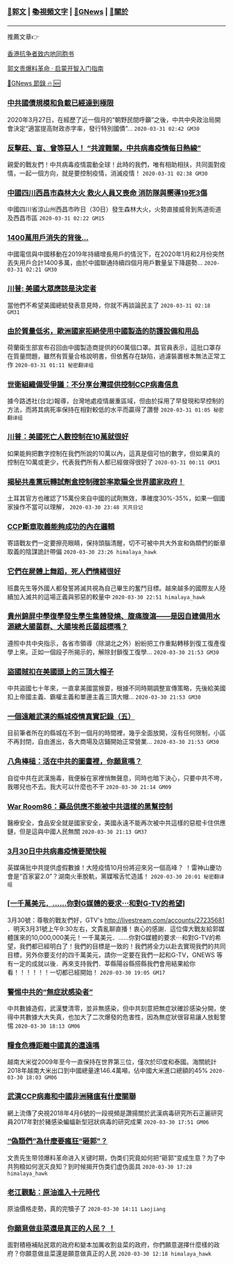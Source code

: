 ###  [:eagle:郭文](https://github.com/ourhimalayas/txt) | [:books:視頻文字](https://github.com/ourhimalayas/txt/blob/master/content/README.md) | [:newspaper:GNews](https://github.com/ourhimalayas/txt/blob/master/content/gnews/README.md) | [:pray:關於](https://github.com/ourhimalayas/home/tree/master/about)
---

推薦文章:point_right:

[香港抗争者致内地同胞书](https://github.com/ourhimalayas/news/blob/master/2019/08/a_letter_from_the_hong_kong_people.md)

[郭文贵爆料革命 · 启蒙开智入门指南](https://github.com/ourhimalayas/txt/issues/1)

[:newspaper:GNews 節錄 :fire: :new:](https://github.com/ourhimalayas/txt/blob/master/content/gnews/README.md) 



### [中共國債規模和負載已經達到極限](/content/gnews/1/README.md)

2020年3月27日，在經歷了近一個月的“朝野民間呼籲”之後，中共中央政治局開會決定“適當提高財政赤字率，發行特別國債”...  `2020-03-31 02:42 GM30`

### [反擊莊、盲、曾等惡人！ “共渡難關，中共病毒疫情每日熱線”](/content/gnews/2/README.md)

親愛的戰友們！中共病毒疫情震動全球！此時的我們，唯有相助相扶，共同面對疫情，一起一個方向，就是要控制疫情，消滅疫情！  `2020-03-31 02:38 GM30`

### [中國四川西昌市森林大火 救火人員又喪命 消防隊與嚮導19死3傷](/content/gnews/3/README.md)

中國四川省涼山州西昌市昨日（30日）發生森林大火，火勢直接威脅到馬道街道及西昌市區  `2020-03-31 02:22 GM15`

### [1400萬用戶消失的背後&#8230;](/content/gnews/4/README.md)

中國電信與中國移動在2019年持續增長用戶的情況下，在2020年1月和2月份突然丟失用戶合計1400多萬，由於中國聯通持續四個月用戶數量呈下降趨勢...  `2020-03-31 02:21 GM30`

### [川普: 美國大眾應該是決定者](/content/gnews/5/README.md)

當他們不希望美國總統發表意見時，你就不再談論民主了  `2020-03-31 02:18 GM31`

### [由於質量低劣，歐洲國家拒絕使用中國製造的防護設備和用品](/content/gnews/6/README.md)

荷蘭衛生部宣布召回由中國製造商提供的60萬個口罩。其官員表示，這批口罩存在質量問題，雖然有質量合格說明書，但依舊存在缺陷，過濾裝置根本無法正常工作  `2020-03-31 01:11 秘密翻译组`

### [世衛組織備受爭議：不分享台灣提供控制CCP病毒信息](/content/gnews/7/README.md)

據今路透社(台北)報導，台灣地處疫情嚴重區域，但由於採用了早發現和早控制的方法，而將其病死率保持在相對較低的水平而贏得了讚譽  `2020-03-31 01:05 秘密翻译组`

### [川普：美國死亡人數控制在10萬就很好](/content/gnews/8/README.md)

如果能夠把數字控制在我們所說的10萬以內，這真是個可怕的數字，但如果真的控制在10萬或更少，代表我們所有人都已經做得很好了  `2020-03-31 00:11 GM31`

### [揭秘共產黨玩轉試劑盒控制確診率欺騙全世界國家政府！](/content/gnews/9/README.md)

土耳其官方也確認了15萬份來自中國的試劑無效，準確度30%-35%，如果一個國家操作不當可以理解，  `2020-03-30 23:48 灭共日记`

### [CCP斷章取義能夠成功的內在邏輯](/content/gnews/10/README.md)

寄語戰友們一定要擦亮眼睛，保持頭腦清醒，切不可被中共大外宣和偽類們的斷章取義的陰謀詭計帶偏  `2020-03-30 23:26 himalaya_hawk`

### [它們在屍體上舞蹈，死人們情緒很好](/content/gnews/11/README.md)

班農先生等外國人都發誓將滅共視為自己畢生的奮鬥目標。越來越多的國際友人陸續加入滅共的這場正義與邪惡的較量中  `2020-03-30 22:51 himalaya_hawk`

### [貴州錦屏中學復學發生學生集體發燒、腹痛腹瀉——是因自建備用水源總大腸菌群、大腸埃希氏菌超標嗎？](/content/gnews/12/README.md)

遵照中共中央指示，各省市領導（除湖北之外）紛紛把工作重點轉移到復工復產復學上來。正如一個段子所揭示的，解除封鎖復工復學...  `2020-03-30 21:53 GM30`

### [盜國賊扣在美國頭上的三頂大帽子](/content/gnews/13/README.md)

中共盜國七十年來，一直拿美國當猴耍，根據不同時期調整宣傳策略，先後給美國扣上帝國主義、霸權主義和單邊主義三頂大帽...  `2020-03-30 21:53 GM30`

### [一個遠離武漢的縣城疫情真實記錄（五）](/content/gnews/14/README.md)

目前筆者所在的縣城在不到一個月的時間裡，幾乎全面放開，沒有任何限制，小區不再封閉，自由進出，各大商場及店鋪開始正常營業...  `2020-03-30 21:53 GM30`

### [八角棒槌：活在中共的圖畫裡，你願意嗎？](/content/gnews/15/README.md)

自從中共在武漢施毒，我便躲在家裡悄無聲息，同時也暗下決心，只要中共不垮，我哪兒也不去。我大可以什麼也不干  `2020-03-30 21:14 GM09`

### [War Room86：藥品供應不能被中共這樣的黑幫控制](/content/gnews/16/README.md)

醫療安全，食品安全就是國家安全，美國永遠不能再次被中共這樣的惡棍卡住供應鏈，但是這與中國人民無關  `2020-03-30 21:13 GM37`

### [3月30日中共病毒疫情要聞快報](/content/gnews/17/README.md)

英媒痛批中共提供虛假數據！大陸疫情10月份將迎來另一個高峰？ ！雷神山慶功會是“百家宴2.0”？湖南火車脫軌，黨媒喉舌忙造謠！  `2020-03-30 20:01 秘密翻译组`

### [[一千萬美元．……你對G媒體的要求⋯和對G-TV的希望]](/content/gnews/18/README.md)

3月30號：尊敬的戰友們好，GTV&#039;s http://livestream.com/accounts/27235681 ．明天3月31號上午9:30左右，文貴亂聊直播！衷心的感謝．這位偉大戰友給郭媒體匯來的10,000,000美元！一千萬美元．……你對G媒體的要求⋯和對G-TV的希望，我們都已經明白了！我們的目標是一致的！我們將全力以赴去實現我們的共同目標，另外你要支付的四千萬美元，請你一定要在我們一起和G-TV，GNEWS 等有一定的成就以後．再來支持我們．莘縣陽谷縣搭縣我們會用結果給你看！！！！！！一切都已經開始！  `2020-03-30 19:05 GM17`

### [警惕中共的“無症狀感染者”](/content/gnews/19/README.md)

中共數據造假，武漢雙清零，並非無感染，但中共刻意把無症狀確診感染分開，使得中共數據大大失真，也加大了二次爆發的危害性，因為無症狀很容易讓人放鬆警惕  `2020-03-30 18:13 GM06`

### [糧食危機距離中國真的還遠嗎](/content/gnews/20/README.md)

越南大米從2009年至今一直保持在世界第三位，僅次於印度和泰國。海關統計2018年越南大米出口到中國總量達146.4萬噸，佔中國大米進口總額的45%  `2020-03-30 18:03 GM06`

### [武漢CCP病毒和中國非洲豬瘟有什麼關聯](/content/gnews/21/README.md)

網上流傳了央視2018年4月6號的一段視頻是讚揚關於武漢病毒研究所石正麗研究員2017年對於豬感染蝙蝠新型冠狀病毒的研究成果  `2020-03-30 17:51 GM06`

### [&#8220;偽類們”為什麼要瘋狂“砸郭”？](/content/gnews/22/README.md)

文贵先生带领爆料革命进入关键时期，伪类们究竟如何把“砸郭“变成生意？为了中共狗粮如何泯灭良知？到时候揭开伪类们虚伪面具  `2020-03-30 17:28 himalaya_hawk`

### [老江觀點：原油進入十元時代](/content/gnews/23/README.md)

原油價格走勢，真的完犢子了  `2020-03-30 14:11 Laojiang`

### [你願意做韭菜還是真正的人民？ ！](/content/gnews/24/README.md)

面對積極補貼民眾的政府和變本加厲收割韭菜的政府，你們願意選擇什麼樣的政府？你願意做韭菜還是願意做真正的人民  `2020-03-30 12:18 himalaya_hawk`


